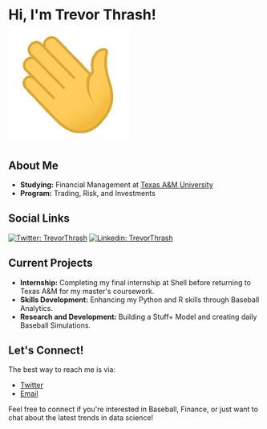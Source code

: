 # Hi, I'm Trevor Thrash! ![wave](https://raw.githubusercontent.com/trevorwthrash/trevorwthrash/main/wave.gif)

## About Me
- **Studying:** Financial Management at [Texas A&M University](https://www.tamu.edu)
- **Program:** Trading, Risk, and Investments

## Social Links
[![Twitter: TrevorThrash](https://img.shields.io/twitter/follow/TrevorThrash?style=social)](https://twitter.com/TrevorThrash)
[![Linkedin: TrevorThrash](https://img.shields.io/badge/-TrevorThrash-blue?style=flat-square&logo=Linkedin&logoColor=white&link=https://www.linkedin.com/in/trevorthrash/)](https://www.linkedin.com/in/trevorthrash/)

## Current Projects
- **Internship:** Completing my final internship at Shell before returning to Texas A&M for my master's coursework.
- **Skills Development:** Enhancing my Python and R skills through Baseball Analytics.
- **Research and Development:** Building a Stuff+ Model and creating daily Baseball Simulations.

## Let's Connect!
The best way to reach me is via:
- [Twitter](https://twitter.com/TrevorThrash)
- [Email](mailto:trevorwthrash@gmail.com)

Feel free to connect if you're interested in Baseball, Finance, or just want to chat about the latest trends in data science!
